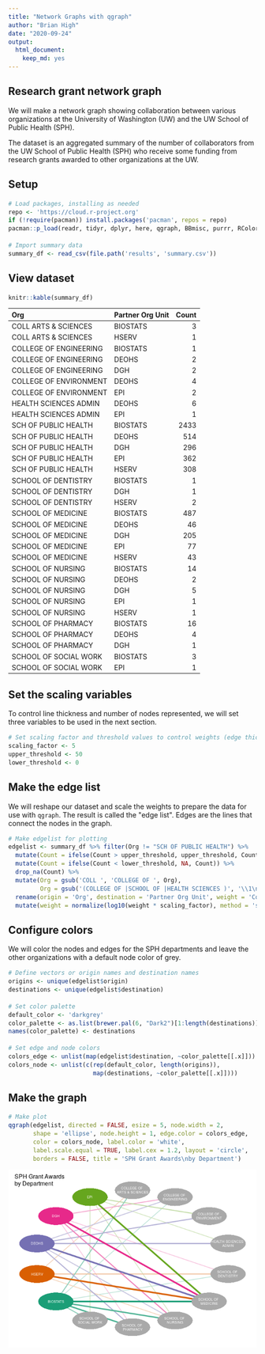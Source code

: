 ```yaml
---
title: "Network Graphs with qgraph"
author: "Brian High"
date: "2020-09-24"
output: 
  html_document:
    keep_md: yes
---
```




## Research grant network graph

We will make a network graph showing collaboration between various organizations 
at the University of Washington (UW) and the UW School of Public Health (SPH).

The dataset is an aggregated  summary of the number of collaborators from the 
UW School of Public Health (SPH) who receive some funding from research grants 
awarded to other organizations at the UW.

## Setup


```r
# Load packages, installing as needed
repo <- 'https://cloud.r-project.org'
if (!require(pacman)) install.packages('pacman', repos = repo)
pacman::p_load(readr, tidyr, dplyr, here, qgraph, BBmisc, purrr, RColorBrewer)

# Import summary data
summary_df <- read_csv(file.path('results', 'summary.csv'))
```

## View dataset


```r
knitr::kable(summary_df)
```



|Org                    |Partner Org Unit | Count|
|:----------------------|:----------------|-----:|
|COLL ARTS & SCIENCES   |BIOSTATS         |     3|
|COLL ARTS & SCIENCES   |HSERV            |     1|
|COLLEGE OF ENGINEERING |BIOSTATS         |     1|
|COLLEGE OF ENGINEERING |DEOHS            |     2|
|COLLEGE OF ENGINEERING |DGH              |     2|
|COLLEGE OF ENVIRONMENT |DEOHS            |     4|
|COLLEGE OF ENVIRONMENT |EPI              |     2|
|HEALTH SCIENCES ADMIN  |DEOHS            |     6|
|HEALTH SCIENCES ADMIN  |EPI              |     1|
|SCH OF PUBLIC HEALTH   |BIOSTATS         |  2433|
|SCH OF PUBLIC HEALTH   |DEOHS            |   514|
|SCH OF PUBLIC HEALTH   |DGH              |   296|
|SCH OF PUBLIC HEALTH   |EPI              |   362|
|SCH OF PUBLIC HEALTH   |HSERV            |   308|
|SCHOOL OF DENTISTRY    |BIOSTATS         |     1|
|SCHOOL OF DENTISTRY    |DGH              |     1|
|SCHOOL OF DENTISTRY    |HSERV            |     2|
|SCHOOL OF MEDICINE     |BIOSTATS         |   487|
|SCHOOL OF MEDICINE     |DEOHS            |    46|
|SCHOOL OF MEDICINE     |DGH              |   205|
|SCHOOL OF MEDICINE     |EPI              |    77|
|SCHOOL OF MEDICINE     |HSERV            |    43|
|SCHOOL OF NURSING      |BIOSTATS         |    14|
|SCHOOL OF NURSING      |DEOHS            |     2|
|SCHOOL OF NURSING      |DGH              |     5|
|SCHOOL OF NURSING      |EPI              |     1|
|SCHOOL OF NURSING      |HSERV            |     1|
|SCHOOL OF PHARMACY     |BIOSTATS         |    16|
|SCHOOL OF PHARMACY     |DEOHS            |     4|
|SCHOOL OF PHARMACY     |DGH              |     1|
|SCHOOL OF SOCIAL WORK  |BIOSTATS         |     3|
|SCHOOL OF SOCIAL WORK  |EPI              |     1|

## Set the scaling variables

To control line thickness and number of nodes represented, we will set three
variables to be used in the next section.


```r
# Set scaling factor and threshold values to control weights (edge thickness)
scaling_factor <- 5
upper_threshold <- 50
lower_threshold <- 0
```

## Make the edge list

We will reshape our dataset and scale the weights to prepare the data for 
use with `qgraph`. The result is called the "edge list". Edges are the lines
that connect the nodes in the graph.


```r
# Make edgelist for plotting
edgelist <- summary_df %>% filter(Org != "SCH OF PUBLIC HEALTH") %>% 
  mutate(Count = ifelse(Count > upper_threshold, upper_threshold, Count)) %>% 
  mutate(Count = ifelse(Count < lower_threshold, NA, Count)) %>% 
  drop_na(Count) %>% 
  mutate(Org = gsub('COLL ', 'COLLEGE OF ', Org), 
         Org = gsub('(COLLEGE OF |SCHOOL OF |HEALTH SCIENCES )', '\\1\n', Org)) %>% 
  rename(origin = 'Org', destination = 'Partner Org Unit', weight = 'Count') %>% 
  mutate(weight = normalize(log10(weight * scaling_factor), method = 'scale'))
```

## Configure colors

We will color the nodes and edges for the SPH departments and leave the other 
organizations with a default node color of grey.


```r
# Define vectors or origin names and destination names
origins <- unique(edgelist$origin)
destinations <- unique(edgelist$destination)

# Set color palette
default_color <- 'darkgrey'
color_palette <- as.list(brewer.pal(6, "Dark2")[1:length(destinations)])
names(color_palette) <- destinations

# Set edge and node colors
colors_edge <- unlist(map(edgelist$destination, ~color_palette[[.x]]))
colors_node <- unlist(c(rep(default_color, length(origins)), 
                        map(destinations, ~color_palette[[.x]])))
```

## Make the graph


```r
# Make plot
qgraph(edgelist, directed = FALSE, esize = 5, node.width = 2, 
       shape = 'ellipse', node.height = 1, edge.color = colors_edge,
       color = colors_node, label.color = 'white', 
       label.scale.equal = TRUE, label.cex = 1.2, layout = 'circle', 
       borders = FALSE, title = 'SPH Grant Awards\nby Department')
```

![](grant_awards_files/figure-html/make_graph-1.png)<!-- -->
